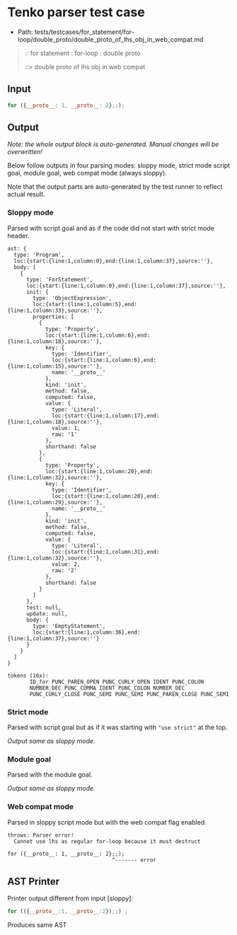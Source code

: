 # Tenko parser test case

- Path: tests/testcases/for_statement/for-loop/double_proto/double_proto_of_lhs_obj_in_web_compat.md

> :: for statement : for-loop : double proto
>
> ::> double proto of lhs obj in web compat

## Input

`````js
for ({__proto__: 1, __proto__: 2};;);
`````

## Output

_Note: the whole output block is auto-generated. Manual changes will be overwritten!_

Below follow outputs in four parsing modes: sloppy mode, strict mode script goal, module goal, web compat mode (always sloppy).

Note that the output parts are auto-generated by the test runner to reflect actual result.

### Sloppy mode

Parsed with script goal and as if the code did not start with strict mode header.

`````
ast: {
  type: 'Program',
  loc:{start:{line:1,column:0},end:{line:1,column:37},source:''},
  body: [
    {
      type: 'ForStatement',
      loc:{start:{line:1,column:0},end:{line:1,column:37},source:''},
      init: {
        type: 'ObjectExpression',
        loc:{start:{line:1,column:5},end:{line:1,column:33},source:''},
        properties: [
          {
            type: 'Property',
            loc:{start:{line:1,column:6},end:{line:1,column:18},source:''},
            key: {
              type: 'Identifier',
              loc:{start:{line:1,column:6},end:{line:1,column:15},source:''},
              name: '__proto__'
            },
            kind: 'init',
            method: false,
            computed: false,
            value: {
              type: 'Literal',
              loc:{start:{line:1,column:17},end:{line:1,column:18},source:''},
              value: 1,
              raw: '1'
            },
            shorthand: false
          },
          {
            type: 'Property',
            loc:{start:{line:1,column:20},end:{line:1,column:32},source:''},
            key: {
              type: 'Identifier',
              loc:{start:{line:1,column:20},end:{line:1,column:29},source:''},
              name: '__proto__'
            },
            kind: 'init',
            method: false,
            computed: false,
            value: {
              type: 'Literal',
              loc:{start:{line:1,column:31},end:{line:1,column:32},source:''},
              value: 2,
              raw: '2'
            },
            shorthand: false
          }
        ]
      },
      test: null,
      update: null,
      body: {
        type: 'EmptyStatement',
        loc:{start:{line:1,column:36},end:{line:1,column:37},source:''}
      }
    }
  ]
}

tokens (16x):
       ID_for PUNC_PAREN_OPEN PUNC_CURLY_OPEN IDENT PUNC_COLON
       NUMBER_DEC PUNC_COMMA IDENT PUNC_COLON NUMBER_DEC
       PUNC_CURLY_CLOSE PUNC_SEMI PUNC_SEMI PUNC_PAREN_CLOSE PUNC_SEMI
`````

### Strict mode

Parsed with script goal but as if it was starting with `"use strict"` at the top.

_Output same as sloppy mode._

### Module goal

Parsed with the module goal.

_Output same as sloppy mode._

### Web compat mode

Parsed in sloppy script mode but with the web compat flag enabled.

`````
throws: Parser error!
  Cannot use lhs as regular for-loop because it must destruct

for ({__proto__: 1, __proto__: 2};;);
                                 ^------- error
`````


## AST Printer

Printer output different from input [sloppy]:

````js
for (({__proto__:1, __proto__:2});;) ;
````

Produces same AST
